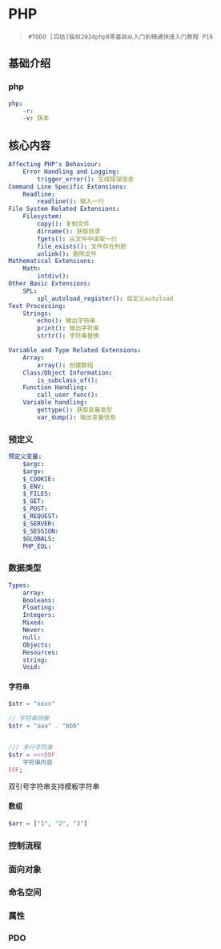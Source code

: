 # PHP
>
>`#TODO [完结]猫叔2024php8零基础从入门到精通快速入门教程 P16`
>

## 基础介绍



### php
```yaml
php:
    -r:
    -v: 版本
```




## 核心内容
```yaml
Affecting PHP's Behaviour:
    Error Handling and Logging:
        trigger_error(): 生成错误信息
Command Line Specific Extensions:
    Readline:
        readline(): 输入一行
File System Related Extensions:
    Filesystem:
        copy(): 复制文件
        dirname(): 获取目录
        fgets(): 从文件中读取一行
        file_exists(): 文件存在判断
        unlink(): 删除文件
Mathematical Extensions:
    Math:
        intdiv():
Other Basic Extensions:
    SPL:
        spl_autoload_register(): 自定义autoload
Text Processing:
    Strings:
        echo(): 输出字符串
        print(): 输出字符串
        strtr(): 字符串替换

Variable and Type Related Extensions:
    Array:
        array(): 创建数组
    Class/Object Information:
        is_subclass_of():
    Function Handling:
        call_user_func():
    Variable handling:
        gettype(): 获取变量类型
        var_dump(): 输出变量信息
```

### 预定义
```yaml
预定义变量:
    $argc:
    $argv:
    $_COOKIE:
    $_ENV:
    $_FILES:
    $_GET:
    $_POST:
    $_REQUEST:
    $_SERVER:
    $_SESSION:
    $GLOBALS:
    PHP_EOL:
```




### 数据类型
```yaml
Types:
    array:
    Booleans:
    Floating:
    Integers:
    Mixed:
    Never:
    null:
    Objects:
    Resources:
    string:
    Void:
```


#### 字符串
```php
$str = "xxxx"

// 字符串拼接
$str = "aaa" . "bbb"


/// 多行字符串
$str = <<<EOF
    字符串内容
EOF;
```
双引号字符串支持模板字符串








#### 数组
```php
$arr = ["1", "2", "3"]
```






### 控制流程






### 面向对象




### 命名空间


### 属性



### PDO






